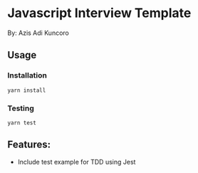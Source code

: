 # Javascript Interview Template

By: Azis Adi Kuncoro

## Usage
### Installation
```
yarn install
```
### Testing
```
yarn test
```

## Features:
- Include test example for TDD using Jest
